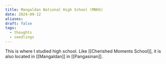 ```yaml
---
title: Mangaldan National High School (MNHS)
date: 2024-09-12
aliases: 
draft: false
tags:
  - thoughts
  - seedlings
---
```

This is where I studied high school. Like [[Cherished Moments School]], it is also located in [[Mangaldan]] in [[Pangasinan]].